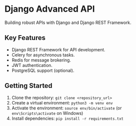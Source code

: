 
# Django Advanced API

Building robust APIs with Django and Django REST Framework.

## Key Features

*   Django REST Framework for API development.
*   Celery for asynchronous tasks.
*   Redis for message brokering.
*   JWT authentication.
*   PostgreSQL support (optional).

## Getting Started

1.  Clone the repository: `git clone <repository_url>`
2.  Create a virtual environment: `python3 -m venv env`
3.  Activate the environment: `source env/bin/activate` (or `env\Scripts\activate` on Windows)
4.  Install dependencies: `pip install -r requirements.txt`

